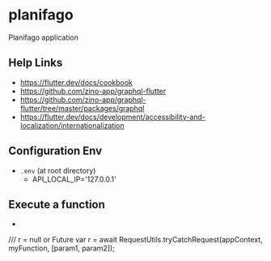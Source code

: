 # planifago

Planifago application

## Help Links
 - https://flutter.dev/docs/cookbook
 - https://github.com/zino-app/graphql-flutter
 - https://github.com/zino-app/graphql-flutter/tree/master/packages/graphql
 - https://flutter.dev/docs/development/accessibility-and-localization/internationalization
 
## Configuration Env
 - ``.env`` (at root directory)
    - API_LOCAL_IP='127.0.0.1'

## Execute a function 
   - ```dart
   /// r = null or Future<Response>
   var r = await RequestUtils.tryCatchRequest(appContext, myFunction, [param1, param2]);
   ```